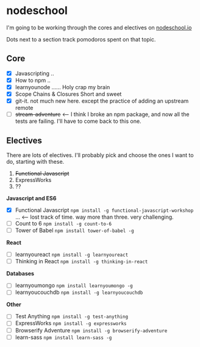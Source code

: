 # nodeschool

I'm going to be working through the cores and electives on [nodeschool.io](http://nodeschool.io/)

Dots next to a section track pomodoros spent on that topic.

## Core

* [x] Javascripting ..
* [x] How to npm ..
* [x] learnyounode ...... Holy crap my brain
* [x] Scope Chains & Closures Short and sweet
* [x] git-it. not much new here. except the practice of adding an upstream remote
* [ ] ~~stream-adventure~~ <-- I think I broke an npm package, and now all the tests are failing. I'll have to come back to this one.

## Electives

There are lots of electives. I'll probably pick and choose the ones I want to do, starting with these.

1. ~~Functional Javascript~~
2. ExpressWorks
3. ??

__Javascript and ES6__
* [x] Functional Javascript `npm install -g functional-javascript-workshop` ... <-- lost track of time. way more than three. very challenging.
* [ ] Count to 6 `npm install -g count-to-6`
* [ ] Tower of Babel `npm install tower-of-babel -g`

__React__
* [ ] learnyoureact `npm install -g learnyoureact`
* [ ] Thinking in React `npm install -g thinking-in-react`

__Databases__
* [ ] learnyoumongo `npm install learnyoumongo -g`
* [ ] learnyoucouchdb `npm install -g learnyoucouchdb`

__Other__
* [ ] Test Anything `npm install -g test-anything`
* [ ] ExpressWorks `npm install -g expressworks`
* [ ] Browserify Adventure `npm install -g browserify-adventure`
* [ ] learn-sass `npm install learn-sass -g`
